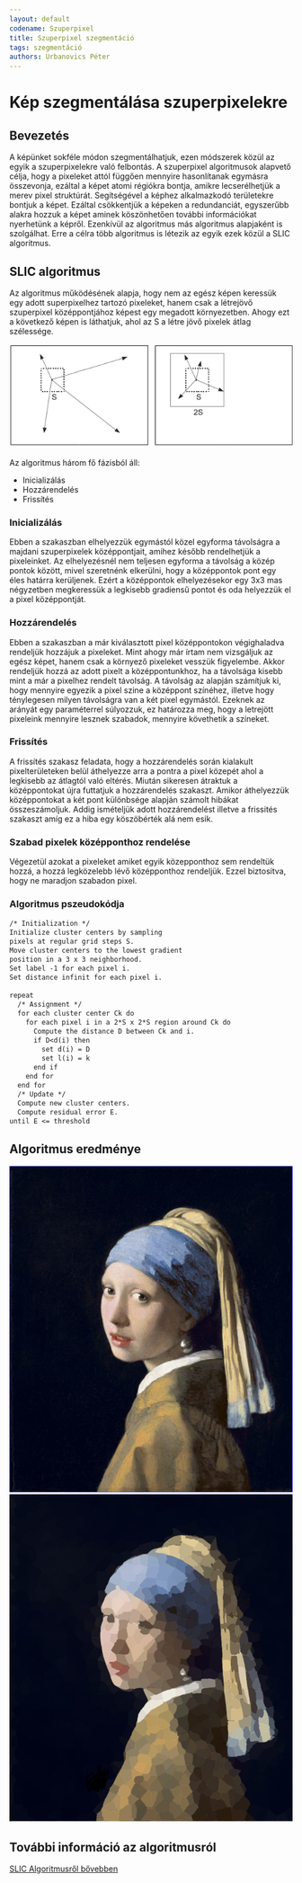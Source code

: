 ```yaml
---
layout: default
codename: Szuperpixel
title: Szuperpixel szegmentáció
tags: szegmentáció
authors: Urbanovics Péter
---
```


# Kép szegmentálása szuperpixelekre

## Bevezetés

A képünket sokféle módon szegmentálhatjuk, ezen módszerek közül az egyik a szuperpixelekre való felbontás.
A szuperpixel algoritmusok alapvető célja, hogy a pixeleket attól függően mennyire hasonlítanak egymásra összevonja, ezáltal
a képet atomi régiókra bontja, amikre lecserélhetjük a merev pixel struktúrát. Segítségével a képhez alkalmazkodó területekre
bontjuk a képet. Ezáltal csökkentjük
a képeken a redundanciát, egyszerűbb alakra hozzuk a képet aminek köszönhetően további információkat
nyerhetünk a képről. Ezenkívül az algoritmus más algoritmus alapjaként is szolgálhat.
Erre a célra több algoritmus is létezik az egyik ezek közül a SLIC algoritmus.

## SLIC algoritmus

Az algoritmus működésének alapja, hogy nem az egész képen keressük egy adott superpixelhez tartozó pixeleket, hanem
csak a létrejövő szuperpixel középpontjához képest egy megadott környezetben. Ahogy ezt a következő képen is láthatjuk, ahol az S
a létre jövő pixelek átlag szélessége.

![Keresés mérete](image/search.PNG)

Az algoritmus három fő fázisból áll:
* Inicializálás
* Hozzárendelés
* Frissítés

### Inicializálás

Ebben a szakaszban elhelyezzük egymástól közel egyforma távolságra a majdani szuperpixelek középpontjait, amihez később
rendelhetjük a pixeleinket. Az elhelyezésnél nem teljesen egyforma a távolság a közép pontok között, mivel szeretnénk
elkerülni, hogy a középpontok pont egy éles határra kerüljenek. Ezért a középpontok elhelyezésekor egy 3x3 mas négyzetben
megkeressük a legkisebb gradiensű pontot és oda helyezzük el a pixel középpontját.

### Hozzárendelés

Ebben a szakaszban a már kiválasztott pixel középpontokon végighaladva rendeljük hozzájuk a pixeleket. Mint ahogy már
írtam nem vizsgáljuk az egész képet, hanem csak a környező pixeleket vesszük figyelembe. Akkor rendeljük hozzá az adott pixelt
a középpontunkhoz, ha a távolsága kisebb mint a már a pixelhez rendelt távolság. A távolság az alapján számítjuk ki, hogy
mennyire egyezik a pixel szine a középpont színéhez, illetve hogy ténylegesen milyen távolságra van a két pixel egymástól.
Ezeknek az arányát egy paraméterrel súlyozzuk, ez határozza meg, hogy a letrejött pixeleink mennyire lesznek szabadok, mennyire
követhetik a színeket.

### Frissítés

A frissítés szakasz feladata, hogy a hozzárendelés során kialakult pixelterületeken belül áthelyezze arra a pontra a pixel
közepét ahol a legkisebb az átlagtól való eltérés. Miután sikeresen átraktuk a középpontokat újra futtatjuk a hozzárendelés
szakaszt. Amikor áthelyezzük középpontokat a két pont különbsége alapján számolt hibákat összeszámoljuk. Addig ismételjük adott
hozzárendelést illetve a frissités szakaszt amíg ez a hiba egy köszöbérték alá nem esik.

### Szabad pixelek középponthoz rendelése

Végezetül azokat a pixeleket amiket egyik közepponthoz sem rendeltük hozzá, a hozzá legközelebb lévő középponthoz rendeljük.
Ezzel biztosítva, hogy ne maradjon szabadon pixel.

### Algoritmus pszeudokódja

```
/* Initialization */
Initialize cluster centers by sampling
pixels at regular grid steps S.
Move cluster centers to the lowest gradient
position in a 3 x 3 neighborhood.
Set label -1 for each pixel i.
Set distance infinit for each pixel i.

repeat
  /* Assignment */
  for each cluster center Ck do
    for each pixel i in a 2*S x 2*S region around Ck do
      Compute the distance D between Ck and i.
      if D<d(i) then
        set d(i) = D
        set l(i) = k
      end if
    end for
  end for
  /* Update */
  Compute new cluster centers.
  Compute residual error E.
until E <= threshold
```

## Algoritmus eredménye

![Eredeti festmény](image/festmeny.png)
![Szuperpixel festmény](image/festmenyAfter.png)


## További információ az algoritmusról

[SLIC Algoritmusről bővebben](http://www.kev-smith.com/papers/SMITH_TPAMI12.pdf)
